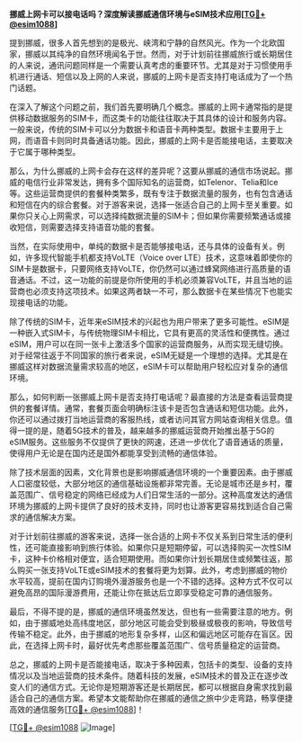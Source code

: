 **挪威上网卡可以接电话吗？深度解读挪威通信环境与eSIM技术应用[[TG💪+ @esim1088](https://t.me/s/esim1088)]**

提到挪威，很多人首先想到的是极光、峡湾和宁静的自然风光。作为一个北欧国家，挪威以其纯净的自然环境闻名于世。然而，对于计划前往挪威旅行或长期居住的人来说，通讯问题同样是一个需要认真考虑的重要环节。尤其是对于习惯使用手机进行通话、短信以及上网的人来说，挪威的上网卡是否支持打电话成为了一个热门话题。

在深入了解这个问题之前，我们首先要明确几个概念。挪威的上网卡通常指的是提供移动数据服务的SIM卡，而这类卡的功能往往取决于其具体的设计和服务内容。一般来说，传统的SIM卡可以分为数据卡和语音卡两种类型。数据卡主要用于上网，而语音卡则同时具备通话功能。因此，挪威的上网卡是否能接电话，主要取决于它属于哪种类型。

那么，为什么挪威的上网卡会存在这样的差异呢？这要从挪威的通信市场说起。挪威的电信行业非常发达，拥有多个国际知名的运营商，如Telenor、Telia和Ice等。这些运营商提供的套餐种类繁多，既有专注于数据流量的服务，也有包含通话和短信在内的综合套餐。对于游客来说，选择一张适合自己的上网卡至关重要。如果你只关心上网需求，可以选择纯数据流量的SIM卡；但如果你需要频繁通话或接收短信，则需要选择支持语音功能的套餐。

当然，在实际使用中，单纯的数据卡是否能够接电话，还与具体的设备有关。例如，许多现代智能手机都支持VoLTE（Voice over LTE）技术，这意味着即使你的SIM卡是数据卡，只要网络支持VoLTE，你仍然可以通过蜂窝网络进行高质量的语音通话。不过，这一功能的前提是你所使用的手机必须兼容VoLTE，并且当地的运营商也必须支持这项技术。如果这两者缺一不可，那么数据卡在某些情况下也能实现接电话的功能。

除了传统的SIM卡，近年来eSIM技术的兴起也为用户带来了更多可能性。eSIM是一种嵌入式SIM卡，与传统物理SIM卡相比，它具有更高的灵活性和便携性。通过eSIM，用户可以在同一张卡上激活多个国家的运营商服务，从而实现无缝切换。对于经常往返于不同国家的旅行者来说，eSIM无疑是一个理想的选择。尤其是在挪威这样对数据流量需求较高的地区，eSIM卡可以帮助用户轻松应对复杂的通信环境。

那么，如何判断一张挪威上网卡是否支持打电话呢？最直接的方法是查看运营商提供的套餐详情。通常，套餐页面会明确标注该卡是否包含通话和短信功能。此外，你还可以通过拨打当地运营商的客服热线，或者访问其官方网站查询相关信息。值得一提的是，随着5G技术的普及，越来越多的挪威运营商开始推出基于5G的eSIM服务。这些服务不仅提供了更快的网速，还进一步优化了语音通话的质量，使得用户无论是在国内还是国外都能享受到流畅的通信体验。

除了技术层面的因素，文化背景也是影响挪威通信环境的一个重要因素。由于挪威人口密度较低，大部分地区的通信基础设施都非常完善。无论是城市还是乡村，覆盖范围广、信号稳定的网络已经成为人们日常生活的一部分。这种高度发达的通信环境为挪威的上网卡提供了良好的技术支持，同时也让游客更容易找到适合自己需求的通信解决方案。

对于计划前往挪威的游客来说，选择一张合适的上网卡不仅关系到日常生活的便利性，还可能直接影响到旅行体验。如果你只是短期停留，可以选择购买一次性SIM卡，这种卡价格相对便宜，适合短期使用。而如果你计划长期居住或频繁往返，那么购买一张支持VoLTE或eSIM技术的套餐将更为划算。此外，考虑到挪威的物价水平较高，提前在国内订购境外漫游服务也是一个不错的选择。这种方式不仅可以避免高昂的国际漫游费用，还能让你在抵达后立即享受稳定可靠的通信服务。

最后，不得不提的是，挪威的通信环境虽然发达，但也有一些需要注意的地方。例如，由于挪威地处高纬度地区，部分地区可能会受到极昼或极夜的影响，导致信号传输不稳定。此外，由于挪威的地形复杂多样，山区和偏远地区可能存在盲区。因此，在选择上网卡时，最好优先考虑那些覆盖范围广、信号质量稳定的运营商。

总之，挪威的上网卡是否能接电话，取决于多种因素，包括卡的类型、设备的支持情况以及当地运营商的技术条件。随着科技的发展，eSIM技术的普及正在逐步改变人们的通信方式。无论你是短期游客还是长期居民，都可以根据自身需求找到最适合自己的通信方案。希望本文能帮助你在挪威的通信之旅中少走弯路，畅享便捷高效的通信服务[[TG💪+ @esim1088](https://t.me/s/esim1088)]！

[[TG💪+ @esim1088](https://t.me/s/esim1088) ![Image](https://i.postimg.cc/4NQfJmqS/Snipaste-2025-05-13-00-14-12.png)]
